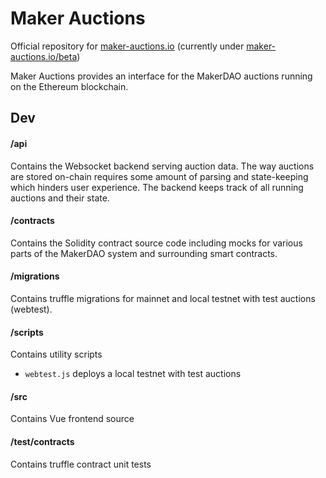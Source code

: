 # Maker Auctions
Official repository for [maker-auctions.io](https://maker-auctions.io) (currently under [maker-auctions.io/beta](https://maker-auctions.io/beta))

Maker Auctions provides an interface for the MakerDAO auctions running on the Ethereum blockchain. 

## Dev
#### /api
Contains the Websocket backend serving auction data. The way auctions are stored on-chain requires some amount of parsing and state-keeping which hinders user experience. The backend keeps track of all running auctions and their state.

#### /contracts
Contains the Solidity contract source code including mocks for various parts of the MakerDAO system and surrounding smart contracts.

#### /migrations
Contains truffle migrations for mainnet and local testnet with test auctions (webtest).

#### /scripts
Contains utility scripts
- `webtest.js` deploys a local testnet with test auctions

#### /src
Contains Vue frontend source

#### /test/contracts
Contains truffle contract unit tests
